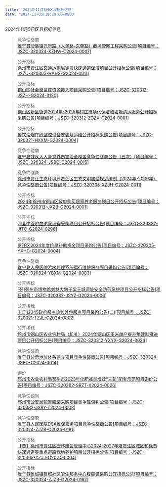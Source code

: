 ```yaml
---
title: '2024年11月5日区县招标信息'
date: '2024-11-05T18:20:00+0800'
---
```

2024年11月5日区县招标信息
<!--more-->
>竞争性磋商<br>
>[睢宁县沙集镇元府路（人民路-东莞路）截污管网工程采购公告[项目编号：JSZC-320324-XZHW-C2024-0007]](http://czj.xz.gov.cn/Home/HomeDetails?type=0&articleid=123fda97-73d6-4e91-aad2-2d022bd65d58)

>公开招标<br>
>[徐州市贾汪区交通运输局徐贾快速通道保洁项目公开招标公告[项目编号：JSZC-320305-HAHS-G2024-0011]](http://czj.xz.gov.cn/Home/HomeDetails?type=0&articleid=4bedd37b-7c75-44ca-a91b-d79e68ee1361)

>公开招标<br>
>[铜山区社会面监控资源接入项目采购公告[项目编号：JSZC-320312-JSZH-G2024-0130]](http://czj.xz.gov.cn/Home/HomeDetails?type=0&articleid=f2dbaa42-6cf5-42c1-bc0b-1a7d6aaee3f0)

>公开招标<br>
>[铜山区新区街道2024年-2025年村庄市场化保洁和垃圾清运服务公开招标采购公告[项目编号：JSZC-320312-ZGZX-G2024-0001]](http://czj.xz.gov.cn/Home/HomeDetails?type=0&articleid=039fdb45-31e0-4660-b985-ff69e5306ad1)

>公开招标<br>
>[餐饮油烟在线监控设备安装及运维公开招标采购公告[项目编号：JSZC-320321-HXXM-G2024-0004]](http://czj.xz.gov.cn/Home/HomeDetails?type=0&articleid=8a719412-c750-490d-a459-f00ee5ca805d)

>竞争性磋商<br>
>[睢宁县残疾人人身意外伤害险全覆盖竞争性磋商公告（五次）[项目编号：JSZC-320324-JSBD-C2024-0015]](http://czj.xz.gov.cn/Home/HomeDetails?type=0&articleid=bdcce90b-1cae-4cf7-ab3e-dee769db6f2c)

>竞争性磋商<br>
>[徐州市贾汪生态环境局贾汪区生态文明建设规划编制（2024年-2030年）竞争性磋商公告[项目编号：JSZC-320305-XZJH-C2024-0011]](http://czj.xz.gov.cn/Home/HomeDetails?type=0&articleid=68b1bb93-a9c4-4683-8bfd-c1896bb5bb1d)

>公开招标<br>
>[2024年徐州市铜山区政府购买居家养老服务项目公开招标公告[项目编号：JSZC-320312-JXZB-G2024-0001]](http://czj.xz.gov.cn/Home/HomeDetails?type=0&articleid=2cbb0ef3-9262-44b6-a0eb-192af82e5ac3)

>公开招标<br>
>[沛县中医院血透室设备采购项目公开招标公告[项目编号：JSZC-320322-JITC-G2024-0298]](http://czj.xz.gov.cn/Home/HomeDetails?type=0&articleid=afe96508-4d52-4789-8b4c-36c449690264)

>公开招标<br>
>[贾汪区2024年度抗旱补助资金项目采购公告[项目编号：JSZC-320305-YXHC-G2024-0004]](http://czj.xz.gov.cn/Home/HomeDetails?type=0&articleid=519feb2d-adfc-48c0-8198-92b2f3388b12)

>竞争性磋商<br>
>[睢宁县人民医院污水处理系统运行维护服务项目采购公告[项目编号：JSZC-320324-YBXM-C2024-0003]](http://czj.xz.gov.cn/Home/HomeDetails?type=0&articleid=9665ea4e-fe23-4190-b371-a0ed96ba1106)

>公开招标<br>
>[[邳]邳州市博物馆刘林大墩子梁王城遗址安全防范系统项目公开招标公告[项目编号：JSZC-320382-JSYZ-G2024-0006]](http://czj.xz.gov.cn/Home/HomeDetails?type=0&articleid=217b9bb0-3623-42f8-9980-287f8c6c56de)

>公开招标<br>
>[丰县12345政府服务热线外包服务项目采购公告(二)[项目编号：JSZC-320321-TZJL-G2024-0002]](http://czj.xz.gov.cn/Home/HomeDetails?type=0&articleid=556ea542-aebb-434b-9158-621aec259586)

>公开招标<br>
>[徐州市铜山区农业农村局（机关）2024年铜山区玉米单产提升整建制推进项目公开招标公告[项目编号：JSZC-320312-YXYX-G2024-0024]](http://czj.xz.gov.cn/Home/HomeDetails?type=0&articleid=bb1c3835-fada-469d-85ec-84910e126c05)

>竞争性磋商<br>
>[睢宁县公示地价体系建立项目竞争性磋商公告[项目编号：JSZC-320324-JSBD-C2024-0014]](http://czj.xz.gov.cn/Home/HomeDetails?type=0&articleid=a21426f9-37bc-46e0-abc2-13f1fa08c528)

>询价<br>
>[邳州市农业农村局邳州市2023年化肥减量增效“三新”配套示范项目询价公告[项目编号：JSZC-320382-SRZT-X2024-0026]](http://czj.xz.gov.cn/Home/HomeDetails?type=0&articleid=8260afb3-562f-460e-847b-366d5b022d3f)

>竞争性谈判<br>
>[邳州市公安局辅警服装采购项目竞争性谈判公告[项目编号：JSZC-320382-JSRY-T2024-0008]](http://czj.xz.gov.cn/Home/HomeDetails?type=0&articleid=83063883-7c28-4e5c-9670-e9b83c84c6ef)

>竞争性磋商<br>
>[睢宁县人民医院DSA维保服务项目竞争性磋商公告[项目编号：JSZC-320324-ZJZB-C2024-0191]](http://czj.xz.gov.cn/Home/HomeDetails?type=0&articleid=662f0408-422a-4d41-a45c-bd94d3271ecc)

>公开招标<br>
>[【贾】徐州市贾汪区园林建设管理中心2024-2027年度贾汪区城区和徐贾快速通道等重点道路绿地养护项目公开招标公告[项目编号：JSZC-320305-XZJJ-G2024-0004]](http://czj.xz.gov.cn/Home/HomeDetails?type=0&articleid=fa1eb765-2247-426d-85eb-5382bf8a9efb)

>公开招标<br>
>[睢宁县睢城镇睢城社区卫生服务中心腹腔镜采购公开招标公告[项目编号：JSZC-320324-ZJZB-G2024-0162]](http://czj.xz.gov.cn/Home/HomeDetails?type=0&articleid=ba6b6d13-4d45-418f-a7c6-d00bce02a26a)

